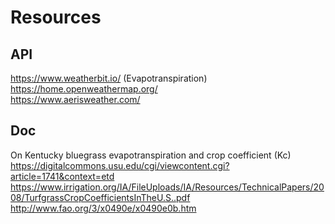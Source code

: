 # Resources

## API 
https://www.weatherbit.io/ (Evapotranspiration)  
https://home.openweathermap.org/  
https://www.aerisweather.com/  

## Doc 
On Kentucky bluegrass evapotranspiration and crop coefficient (Kc)  
https://digitalcommons.usu.edu/cgi/viewcontent.cgi?article=1741&context=etd  
https://www.irrigation.org/IA/FileUploads/IA/Resources/TechnicalPapers/2008/TurfgrassCropCoefficientsInTheU.S..pdf  
http://www.fao.org/3/x0490e/x0490e0b.htm  
